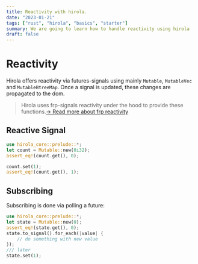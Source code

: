 ```yaml
---
title: Reactivity with hirola.
date: "2023-01-21"
tags: ["rust", "hirola", "basics", "starter"]
summary: We are going to learn how to handle reactivity using hirola
draft: false
---
```


# Reactivity

Hirola offers reactivity via futures-signals using mainly `Mutable`, `MutableVec` and `MutableBtreeMap`. Once a signal is updated, these changes are propagated to the dom.

> Hirola uses frp-signals reactivity under the hood to provide these functions.[→ Read more about frp reactivity](https://crates.io/crates/futures-signals)

## Reactive Signal

```rust
use hirola_core::prelude::*;
let count = Mutable::new(0i32);
assert_eq!(count.get(), 0);

count.set(1);
assert_eq!(count.get(), 1);
```

## Subscribing

Subscribing is done via polling a future:

```rust
use hirola_core::prelude::*;
let state = Mutable::new(0);
assert_eq!(state.get(), 0);
state.to_signal().for_each(|value| {
    // do something with new value
});
/// later
state.set(1);
```

